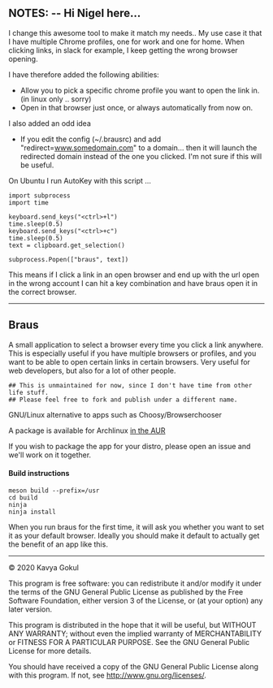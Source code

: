 ## NOTES: -- Hi Nigel here... 

I change this awesome tool to make it match my needs.. 
My use case it that I have multiple Chrome profiles, one for work and one for home. 
When clicking links, in slack for example, I keep getting the wrong browser opening. 

I have therefore added the following abilities: 
* Allow you to pick a specific chrome profile you want to open the link in. (in linux only .. sorry)
* Open in that browser just once, or always automatically from now on.

I also added an odd idea
* If you edit the config (~/.brausrc) and add "redirect=www.somedomain.com" to a domain... then it will launch the redirected domain instead of the one you clicked.  I'm not sure if this will be useful. 

On Ubuntu I run AutoKey with this script ...
```
import subprocess
import time

keyboard.send_keys("<ctrl>+l")
time.sleep(0.5)
keyboard.send_keys("<ctrl>+c")
time.sleep(0.5)
text = clipboard.get_selection()

subprocess.Popen(["braus", text])
```
This means if I click a link in an open browser and end up with the url open in the wrong account I can hit a key combination and have braus open it in the correct browser.




------------


## Braus
A small application to select a browser every time you click a link anywhere. This is especially useful if you have multiple browsers or profiles, and you want to be able to open certain links in certain browsers. Very useful for web developers, but also for a lot of other people.

````
## This is unmaintained for now, since I don't have time from other life stuff. 
## Please feel free to fork and publish under a different name.
````


GNU/Linux alternative to apps such as Choosy/Browserchooser


A package is available for Archlinux [in the AUR](https://aur.archlinux.org/packages/braus-git/)

If you wish to package the app for your distro, please open an issue and we'll work on it together.

#### Build instructions
````
meson build --prefix=/usr
cd build
ninja
ninja install

````

When you run braus for the first time, it will ask you whether you want to set it as your default browser. Ideally you should make it default to actually get the benefit of an app like this.

---------------

© 2020 Kavya Gokul

This program is free software: you can redistribute it and/or modify it under the terms of the GNU General Public License as published by
the Free Software Foundation, either version 3 of the License, or
(at your option) any later version.

This program is distributed in the hope that it will be useful,
but WITHOUT ANY WARRANTY; without even the implied warranty of
MERCHANTABILITY or FITNESS FOR A PARTICULAR PURPOSE.  See the
GNU General Public License for more details.

You should have received a copy of the GNU General Public License
along with this program.  If not, see <http://www.gnu.org/licenses/>.
